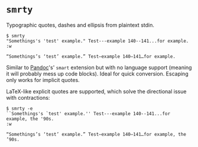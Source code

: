 # `smrty`

Typographic quotes, dashes and ellipsis from plaintext stdin.

```
$ smrty
"Somethings's 'test' example." Test---example 140--141...for example.
:w

“Somethings’s ‘test’ example.” Test—example 140–141…for example.
```

Similar to [Pandoc](https://pandoc.org/)'s' `smart` extension but with no language support (meaning it will probably mess up code blocks). Ideal for quick conversion. Escaping only works for implicit quotes.

LaTeX-like explicit quotes are supported, which solve the directional issue with contractions:

```
$ smrty -e
``Somethings's `test' example.'' Test---example 140--141...for example, the '90s.
:w

“Somethings’s ‘test’ example.” Test—example 140–141…for example, the ’90s.
```
